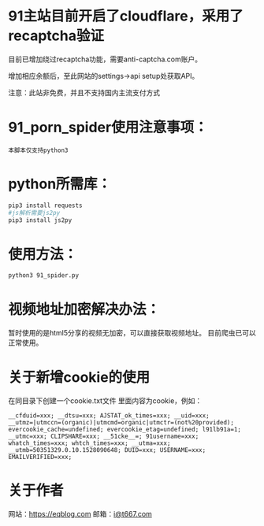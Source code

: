 
# 91主站目前开启了cloudflare，采用了recaptcha验证

目前已增加绕过recaptcha功能，需要anti-captcha.com账户。

增加相应余额后，至此网站的settings->api setup处获取API。

注意：此站非免费，并且不支持国内主流支付方式


# 91_porn_spider使用注意事项：
`本脚本仅支持python3`
# python所需库：
```bash
pip3 install requests
#js解析需要js2py
pip3 install js2py
```
# 使用方法：
```bash
python3 91_spider.py
```
# 视频地址加密解决办法：
暂时使用的是html5分享的视频无加密，可以直接获取视频地址。
目前爬虫已可以正常使用。


# 关于新增cookie的使用
在同目录下创建一个cookie.txt文件
里面内容为cookie，例如：
```
__cfduid=xxx; __dtsu=xxx; AJSTAT_ok_times=xxx; __uid=xxx; __utmz=|utmccn=(organic)|utmcmd=organic|utmctr=(not%20provided); evercookie_cache=undefined; evercookie_etag=undefined; l91lb91a=1; __utmc=xxx; CLIPSHARE=xxx; __51cke__=; 91username=xxx; whatch_times=xxx; whtch_times=xxx; __utma=xxx; __utmb=50351329.0.10.1528090648; DUID=xxx; USERNAME=xxx; EMAILVERIFIED=xxx;
```

# 关于作者
网站：https://eqblog.com
邮箱：i@t667.com 
